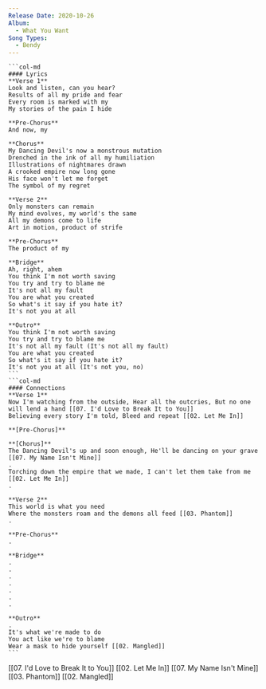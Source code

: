 ```yaml
---
Release Date: 2020-10-26
Album:
  - What You Want
Song Types:
  - Bendy
---
```


````col
```col-md
#### Lyrics
**Verse 1**
Look and listen, can you hear?
Results of all my pride and fear
Every room is marked with my
My stories of the pain I hide

**Pre-Chorus**
And now, my

**Chorus**
My Dancing Devil's now a monstrous mutation
Drenched in the ink of all my humiliation
Illustrations of nightmares drawn
A crooked empire now long gone
His face won't let me forget
The symbol of my regret

**Verse 2**
Only monsters can remain
My mind evolves, my world's the same
All my demons come to life
Art in motion, product of strife

**Pre-Chorus**
The product of my

**Bridge**
Ah, right, ahem
You think I'm not worth saving
You try and try to blame me
It's not all my fault
You are what you created
So what's it say if you hate it?
It's not you at all

**Outro**
You think I'm not worth saving
You try and try to blame me
It's not all my fault (It's not all my fault)
You are what you created
So what's it say if you hate it?
It's not you at all (It's not you, no)
```
```col-md
#### Connections
**Verse 1**
Now I'm watching from the outside, Hear all the outcries, But no one will lend a hand [[07. I'd Love to Break It to You]]
Believing every story I'm told, Bleed and repeat [[02. Let Me In]]

**[Pre-Chorus]**

**[Chorus]**
The Dancing Devil's up and soon enough, He'll be dancing on your grave [[07. My Name Isn't Mine]]
.
Torching down the empire that we made, I can't let them take from me [[02. Let Me In]]
.

**Verse 2**
This world is what you need
Where the monsters roam and the demons all feed [[03. Phantom]]
.

**Pre-Chorus**
.

**Bridge**
.
.
.
.
.
.
.

**Outro**
.
It's what we're made to do
You act like we're to blame
Wear a mask to hide yourself [[02. Mangled]]
```
````
[[07. I'd Love to Break It to You]]
[[02. Let Me In]]
[[07. My Name Isn't Mine]]
[[03. Phantom]]
[[02. Mangled]]
